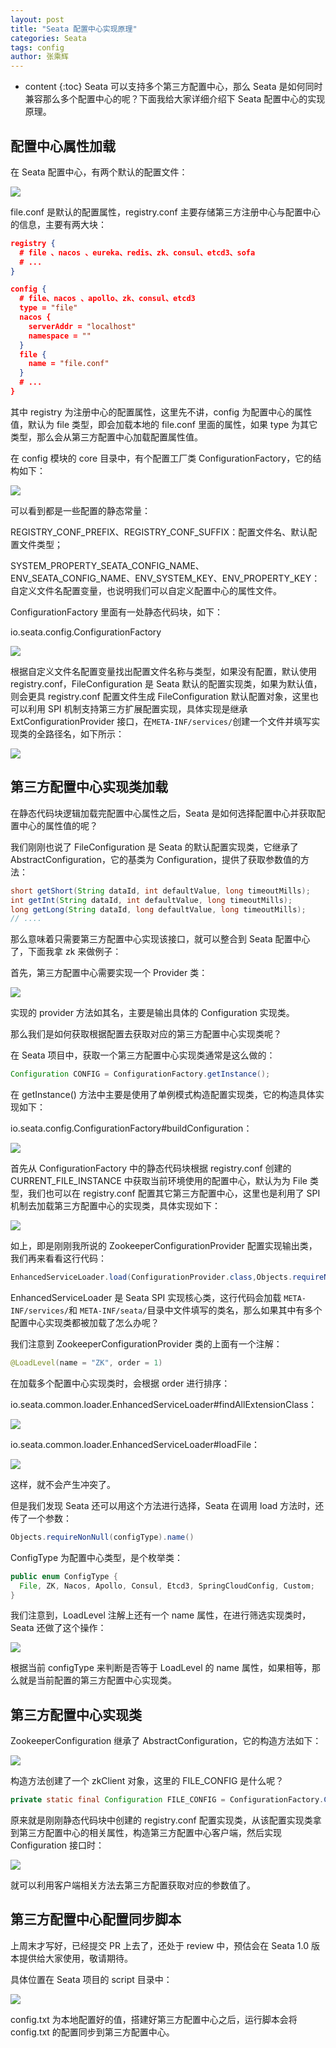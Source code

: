 ```yaml
---
layout: post
title: "Seata 配置中心实现原理"
categories: Seata
tags: config
author: 张乘辉
---
```


* content
{:toc}
Seata 可以支持多个第三方配置中心，那么 Seata 是如何同时兼容那么多个配置中心的呢？下面我给大家详细介绍下 Seata 配置中心的实现原理。













## 配置中心属性加载

在 Seata 配置中心，有两个默认的配置文件：

![](https://gitee.com/objcoding/md-picture/raw/master/img/20191211193041.png)

file.conf 是默认的配置属性，registry.conf 主要存储第三方注册中心与配置中心的信息，主要有两大块：

```json
registry {
  # file 、nacos 、eureka、redis、zk、consul、etcd3、sofa
  # ...
}

config {
  # file、nacos 、apollo、zk、consul、etcd3
  type = "file"
  nacos {
    serverAddr = "localhost"
    namespace = ""
  }
  file {
    name = "file.conf"
  }
  # ...
}
```

其中 registry 为注册中心的配置属性，这里先不讲，config 为配置中心的属性值，默认为 file 类型，即会加载本地的 file.conf 里面的属性，如果 type 为其它类型，那么会从第三方配置中心加载配置属性值。

在 config 模块的 core 目录中，有个配置工厂类 ConfigurationFactory，它的结构如下：

![](https://gitee.com/objcoding/md-picture/raw/master/img/20191210211022.png)

可以看到都是一些配置的静态常量：

REGISTRY_CONF_PREFIX、REGISTRY_CONF_SUFFIX：配置文件名、默认配置文件类型；

SYSTEM_PROPERTY_SEATA_CONFIG_NAME、ENV_SEATA_CONFIG_NAME、ENV_SYSTEM_KEY、ENV_PROPERTY_KEY：自定义文件名配置变量，也说明我们可以自定义配置中心的属性文件。

ConfigurationFactory 里面有一处静态代码块，如下：

io.seata.config.ConfigurationFactory

![](https://gitee.com/objcoding/md-picture/raw/master/img/20191211102702.png)

根据自定义文件名配置变量找出配置文件名称与类型，如果没有配置，默认使用 registry.conf，FileConfiguration 是 Seata 默认的配置实现类，如果为默认值，则会更具  registry.conf 配置文件生成 FileConfiguration 默认配置对象，这里也可以利用 SPI 机制支持第三方扩展配置实现，具体实现是继承 ExtConfigurationProvider 接口，在`META-INF/services/`创建一个文件并填写实现类的全路径名，如下所示：

![](https://gitee.com/objcoding/md-picture/raw/master/img/20191211194643.png)



## 第三方配置中心实现类加载

在静态代码块逻辑加载完配置中心属性之后，Seata 是如何选择配置中心并获取配置中心的属性值的呢？

我们刚刚也说了 FileConfiguration 是 Seata 的默认配置实现类，它继承了 AbstractConfiguration，它的基类为 Configuration，提供了获取参数值的方法：

```java
short getShort(String dataId, int defaultValue, long timeoutMills);
int getInt(String dataId, int defaultValue, long timeoutMills);
long getLong(String dataId, long defaultValue, long timeoutMills);
// ....
```

那么意味着只需要第三方配置中心实现该接口，就可以整合到 Seata 配置中心了，下面我拿 zk 来做例子：

首先，第三方配置中心需要实现一个 Provider 类：

![](https://gitee.com/objcoding/md-picture/raw/master/img/20191211200155.png)

实现的 provider 方法如其名，主要是输出具体的 Configuration 实现类。

那么我们是如何获取根据配置去获取对应的第三方配置中心实现类呢？

在 Seata 项目中，获取一个第三方配置中心实现类通常是这么做的：

```java
Configuration CONFIG = ConfigurationFactory.getInstance();
```

在 getInstance() 方法中主要是使用了单例模式构造配置实现类，它的构造具体实现如下：

io.seata.config.ConfigurationFactory#buildConfiguration：

![](https://gitee.com/objcoding/md-picture/raw/master/img/20191211102905.png)

首先从 ConfigurationFactory 中的静态代码块根据 registry.conf 创建的 CURRENT_FILE_INSTANCE 中获取当前环境使用的配置中心，默认为为 File 类型，我们也可以在 registry.conf 配置其它第三方配置中心，这里也是利用了 SPI 机制去加载第三方配置中心的实现类，具体实现如下：

![](https://gitee.com/objcoding/md-picture/raw/master/img/20191211205127.png)

如上，即是刚刚我所说的 ZookeeperConfigurationProvider 配置实现输出类，我们再来看看这行代码：

```java
EnhancedServiceLoader.load(ConfigurationProvider.class,Objects.requireNonNull(configType).name()).provide();
```

EnhancedServiceLoader 是 Seata SPI 实现核心类，这行代码会加载 `META-INF/services/`和 `META-INF/seata/`目录中文件填写的类名，那么如果其中有多个配置中心实现类都被加载了怎么办呢？

我们注意到 ZookeeperConfigurationProvider 类的上面有一个注解：

```java
@LoadLevel(name = "ZK", order = 1)
```

在加载多个配置中心实现类时，会根据 order 进行排序：

io.seata.common.loader.EnhancedServiceLoader#findAllExtensionClass：

![](https://gitee.com/objcoding/md-picture/raw/master/img/20191211210438.png)

io.seata.common.loader.EnhancedServiceLoader#loadFile：

![](https://gitee.com/objcoding/md-picture/raw/master/img/20191211210347.png)

这样，就不会产生冲突了。

但是我们发现 Seata 还可以用这个方法进行选择，Seata 在调用 load 方法时，还传了一个参数：

```java
Objects.requireNonNull(configType).name()
```

ConfigType 为配置中心类型，是个枚举类：

```java
public enum ConfigType {
  File, ZK, Nacos, Apollo, Consul, Etcd3, SpringCloudConfig, Custom;
}
```

我们注意到，LoadLevel 注解上还有一个 name 属性，在进行筛选实现类时，Seata 还做了这个操作：

![](https://gitee.com/objcoding/md-picture/raw/master/img/20191211211210.png)

根据当前 configType 来判断是否等于 LoadLevel 的 name 属性，如果相等，那么就是当前配置的第三方配置中心实现类。



## 第三方配置中心实现类

ZookeeperConfiguration 继承了 AbstractConfiguration，它的构造方法如下：

![](https://gitee.com/objcoding/md-picture/raw/master/img/20191211202510.png)

构造方法创建了一个 zkClient 对象，这里的 FILE_CONFIG 是什么呢？

```java
private static final Configuration FILE_CONFIG = ConfigurationFactory.CURRENT_FILE_INSTANCE;
```

原来就是刚刚静态代码块中创建的 registry.conf 配置实现类，从该配置实现类拿到第三方配置中心的相关属性，构造第三方配置中心客户端，然后实现 Configuration 接口时：

![](https://gitee.com/objcoding/md-picture/raw/master/img/20191211203735.png)

就可以利用客户端相关方法去第三方配置获取对应的参数值了。



## 第三方配置中心配置同步脚本

上周末才写好，已经提交 PR 上去了，还处于 review 中，预估会在 Seata 1.0 版本提供给大家使用，敬请期待。

具体位置在 Seata 项目的 script 目录中：

![](https://gitee.com/objcoding/md-picture/raw/master/img/20191211212141.png)

config.txt 为本地配置好的值，搭建好第三方配置中心之后，运行脚本会将 config.txt 的配置同步到第三方配置中心。